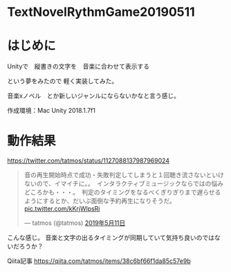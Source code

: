 # TextNovelRythmGame20190511

# はじめに

Unityで　縦書きの文字を　音楽に合わせて表示する

という夢をみたので
軽く実装してみた。

音楽xノベル　とか新しいジャンルにならないかなと言う感じ。

作成環境：Mac Unity 2018.1.7f1

# 動作結果
https://twitter.com/tatmos/status/1127088137987969024

<blockquote class="twitter-tweet" data-cards="hidden" data-lang="ja"><p lang="ja" dir="ltr">音の再生開始時点で成功・失敗判定してしまうと１回聴き流さないといけないので、イマイチに。。　インタラクティブミュージックならではの悩みどころかも・・・。　判定のタイミングをなるべくぎりぎりまで遅らせるようにするとか、だいぶ面倒な予約再生になりそうだ。 <a href="https://t.co/kKrjWlpsRi">pic.twitter.com/kKrjWlpsRi</a></p>&mdash; tatmos (@tatmos) <a href="https://twitter.com/tatmos/status/1127088137987969024?ref_src=twsrc%5Etfw">2019年5月11日</a></blockquote>
<script async src="https://platform.twitter.com/widgets.js" charset="utf-8"></script>


こんな感じ。
音楽と文字の出るタイミングが同期していて気持ち良いのではないだろうか？

Qiita記事
https://qiita.com/tatmos/items/38c6bf66f1da85c57e9b
